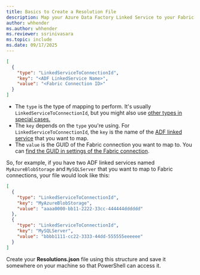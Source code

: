 ```yaml
---
title: Basics to Create a Resolution File
description: Map your Azure Data Factory Linked Service to your Fabric Connection
author: whhender
ms.author: whhender
ms.reviewer: ssrinivasara
ms.topic: include
ms.date: 09/17/2025
---
```


```json
[
  {
    "type": "LinkedServiceToConnectionId",
    "key": "<ADF LinkedService Name>",
    "value": "<Fabric Connection ID>"
  }
]
```

- The `type` is the type of mapping to perform. It's usually `LinkedServiceToConnectionId`, but you might also use [other types in special cases.](../migrate-pipelines-how-to-add-connections-to-resolutions-file.md#resolution-types)
- The `key` depends on the `type` you're using. For `LinkedServiceToConnectionId`, the `key` is the name of the [ADF linked service](/azure/data-factory/concepts-linked-services) that you want to map.
- The `value` is the GUID of the Fabric connection you want to map to. You can [find the GUID in settings of the Fabric connection](../migrate-pipelines-how-to-add-connections-to-resolutions-file.md#get-the-guid-for-your-connection).

So, for example, if you have two ADF linked services named `MyAzureBlobStorage` and `MySQLServer` that you want to map to Fabric connections, your file would look like this:

```json
[
  {
    "type": "LinkedServiceToConnectionId",
    "key": "MyAzureBlobStorage",
    "value": "aaaa0000-bb11-2222-33cc-444444dddddd"
  },
  {
    "type": "LinkedServiceToConnectionId",
    "key": "MySQLServer",
    "value": "bbbb1111-cc22-3333-44dd-555555eeeeee"
  }
]
```

Create your **Resolutions.json** file using this structure and save it somewhere on your machine so that PowerShell can access it.
